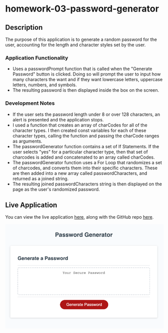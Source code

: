 # homework-03-password-generator

## Description

The purpose of this application is to generate a random password for the user, accounting for the length and character styles set by the user.

### Application Functionality 
* Uses a passwordPrompt function that is called when the "Generate Password" button is clicked. Doing so will prompt the user to input how many characters the want and if they want lowercase letters, uppercase letters, numbers, and symbols.
* The resulting password is then displayed inside the box on the screen.

### Development Notes
* If the user sets the password length under 8 or over 128 characters, an alert is presented and the application stops.
* I used a function that creates an array of charCodes for all of the character types. I then created const variables for each of these character types, calling the function and passing the charCode ranges as arguments.
* The passwordGenerator function contains a set of If Statements. If the user selects "yes" for a particular character type, then that set of charcodes is added and concatenated to an array called charCodes.
* The passwordGenerator function uses a For Loop that randomizes a set of charcodes, and converts them into their specific characters. These are then added into a new array called passwordCharacters, and returned as a joined string.
* The resulting joined passwordCharacters string is then displayed on the page as the user's randomized password.


## Live Application

You can view the live application [here](https://mrpancakes.github.io/homework-03-password-generator/), along with the GitHub repo [here](https://github.com/mrpancakes/homework-03-password-generator).

![Portfolio Preview](./assets/application-screenshot.png)

